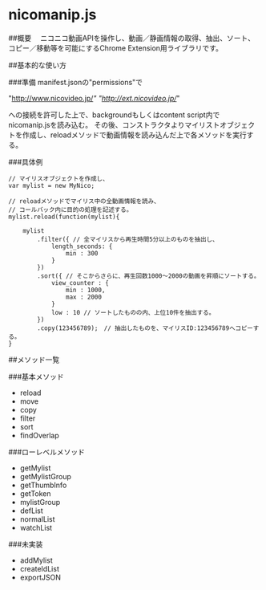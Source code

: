 # nicomanip.js

##概要
　ニコニコ動画APIを操作し、動画／静画情報の取得、抽出、ソート、コピー／移動等を可能にするChrome Extension用ライブラリです。

##基本的な使い方

###準備
manifest.jsonの"permissions"で

"http://www.nicovideo.jp/*" 
"http://ext.nicovideo.jp/*"

への接続を許可した上で、backgroundもしくはcontent script内でnicomanip.jsを読み込む。
その後、コンストラクタよりマイリストオブジェクトを作成し、reloadメソッドで動画情報を読み込んだ上で各メソッドを実行する。

###具体例
~~~~
// マイリスオブジェクトを作成し、	
var mylist = new MyNico;

// reloadメソッドでマイリス中の全動画情報を読み、
// コールバック内に目的の処理を記述する。	
mylist.reload(function(mylist){

	mylist
		.filter({ // 全マイリスから再生時間5分以上のものを抽出し、
			length_seconds: {
				min : 300
			}
		}) 
		.sort({ // そこからさらに、再生回数1000～2000の動画を昇順にソートする。
			view_counter : {
				min : 1000,
				max : 2000
			}
			low : 10 // ソートしたものの内、上位10件を抽出する。
		})
		.copy(123456789);　// 抽出したものを、マイリスID:123456789へコピーする。
}
~~~~

##メソッド一覧

###基本メソッド
+ reload
+ move
+ copy
+ filter
+ sort
+ findOverlap

###ローレベルメソッド
+ getMylist
+ getMylistGroup
+ getThumbInfo
+ getToken
+ mylistGroup
+ defList
+ normalList
+ watchList

###未実装
+ addMylist
+ createIdList
+ exportJSON
